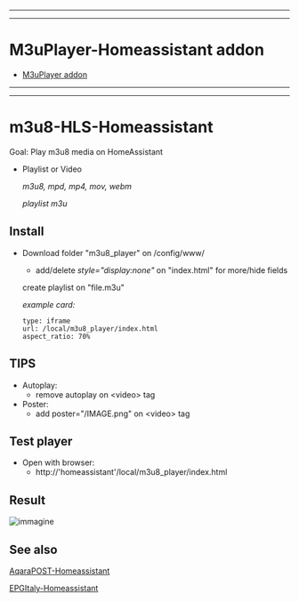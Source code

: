 ----
----

#  M3uPlayer-Homeassistant addon #

  * [M3uPlayer addon](https://github.com/sdavides/m3u8-HLS-Homeassistant/tree/main/addon-M3uPlayer/README.md)
  
----

----

# m3u8-HLS-Homeassistant
Goal: Play m3u8 media on HomeAssistant

  * Playlist or Video

    *m3u8, mpd, mp4, mov, webm*
    
    *playlist m3u*


## Install ##
* Download folder "m3u8_player" on /config/www/

   * add/delete *style="display:none"* on "index.html" for more/hide fields

   create playlist on "file.m3u"

    *example card:*
  
             
      type: iframe
      url: /local/m3u8_player/index.html
      aspect_ratio: 70%
            
## TIPS ##
* Autoplay:
    * remove autoplay on \<video\> tag
* Poster:
    * add poster="/IMAGE.png" on \<video\> tag

## Test player ##
* Open with browser:
     * http://'homeassistant'/local/m3u8_player/index.html


 ## Result ##
![immagine](https://github.com/user-attachments/assets/85d21159-13e2-4f85-8a0d-615381adbd87)


## See also ##

[AqaraPOST-Homeassistant](https://github.com/sdavides/AqaraPOST-Homeassistant/)

[EPGItaly-Homeassistant](https://github.com/sdavides/EPGItaly-Homeassistant/)

     

